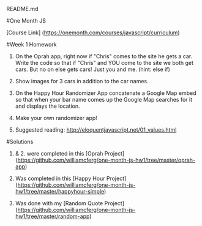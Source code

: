 README.md

#One Month JS

[Course Link] (https://onemonth.com/courses/javascript/curriculum) 

#Week 1 Homework

1. On the Oprah app, right now if "Chris" comes to the site he gets a car. Write the code so that if "Chris" and YOU come to the site we both get cars. But no on else gets cars! Just you and me. (hint: else if)

2. Show images for 3 cars in addition to the car names.

3. On the Happy Hour Randomizer App concatenate a Google Map embed so that when your bar name comes up the Google Map searches for it and displays the location.

4. Make your own randomizer app!

5. Suggested reading: <http://eloquentjavascript.net/01_values.html>

#Solutions

1. & 2. were completed in this [Oprah Project] (https://github.com/williamcferg/one-month-js-hw1/tree/master/oprah-app)

3. Was completed in this [Happy Hour Project] (https://github.com/williamcferg/one-month-js-hw1/tree/master/happyhour-simple)

4. Was done with my [Random Quote Project] (https://github.com/williamcferg/one-month-js-hw1/tree/master/random-app)